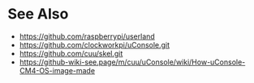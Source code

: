 # See Also
- https://github.com/raspberrypi/userland
- https://github.com/clockworkpi/uConsole.git
- https://github.com/cuu/skel.git
- https://github-wiki-see.page/m/cuu/uConsole/wiki/How-uConsole-CM4-OS-image-made
